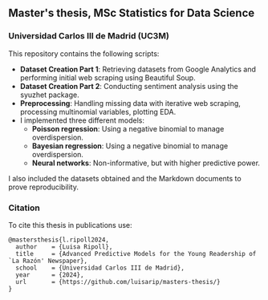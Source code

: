 ## Master's thesis, MSc Statistics for Data Science
### Universidad Carlos III de Madrid (UC3M)

This repository contains the following scripts:

- **Dataset Creation Part 1**: Retrieving datasets from Google Analytics and performing initial web scraping using Beautiful Soup.
- **Dataset Creation Part 2**: Conducting sentiment analysis using the syuzhet package.
- **Preprocessing**: Handling missing data with iterative web scraping, processing multinomial variables, plotting EDA.
- I implemented three different models:
  - **Poisson regression**: Using a negative binomial to manage overdispersion. 
  - **Bayesian regression**: Using a negative binomial to manage overdispersion.
  - **Neural networks**: Non-informative, but with higher predictive power. 

I also included the datasets obtained and the Markdown documents to prove reproducibility. 

### Citation

To cite this thesis in publications use:

```
@mastersthesis{l.ripoll2024,
  author    = {Luisa Ripoll},
  title     = {Advanced Predictive Models for the Young Readership of `La Razón' Newspaper},
  school    = {Universidad Carlos III de Madrid},
  year      = {2024},
  url       = {https://github.com/luisarip/masters-thesis/}
}
```

